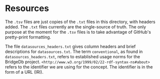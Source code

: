 # Resources

The `.tsv` files are just copies of the `.txt` files in this directory, with headers added. The `.txt` files currently are the single-source of truth. The only purpose at the moment for the `.tsv` files is to take advantage of GitHub's pretty-print formatting.

The file `datasources_headers.txt` gives column headers and brief descriptions
for `datasources.txt`. The term `conventional`, as found in
`datasources_headers.txt`, refers to established usage norms for the BridgeDb
project.
`<http://www.w3.org/1999/02/22-rdf-syntax-ns#about>` refers to the identifier we
are using for the concept. The identifier is in the form of a URL (IRI).
